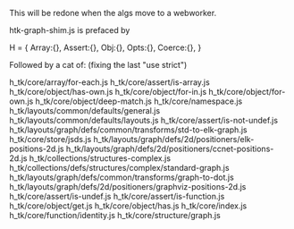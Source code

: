 This will be redone when the algs move to a webworker.

htk-graph-shim.js is prefaced by

H = {
  Array:{},
  Assert:{},
  Obj:{},
  Opts:{},
  Coerce:{},
}

Followed by a cat of: (fixing the last "use strict")

h_tk/core/array/for-each.js h_tk/core/assert/is-array.js h_tk/core/object/has-own.js h_tk/core/object/for-in.js h_tk/core/object/for-own.js h_tk/core/object/deep-match.js h_tk/core/namespace.js h_tk/layouts/common/defaults/general.js h_tk/layouts/common/defaults/layouts.js h_tk/core/assert/is-not-undef.js h_tk/layouts/graph/defs/common/transforms/std-to-elk-graph.js h_tk/core/store/jsds.js h_tk/layouts/graph/defs/2d/positioners/elk-positions-2d.js h_tk/layouts/graph/defs/2d/positioners/ccnet-positions-2d.js h_tk/collections/structures-complex.js h_tk/collections/defs/structures/complex/standard-graph.js h_tk/layouts/graph/defs/common/transforms/graph-to-dot.js h_tk/layouts/graph/defs/2d/positioners/graphviz-positions-2d.js h_tk/core/assert/is-undef.js  h_tk/core/assert/is-function.js  h_tk/core/object/get.js  h_tk/core/object/has.js  h_tk/core/index.js  h_tk/core/function/identity.js  h_tk/core/structure/graph.js 
